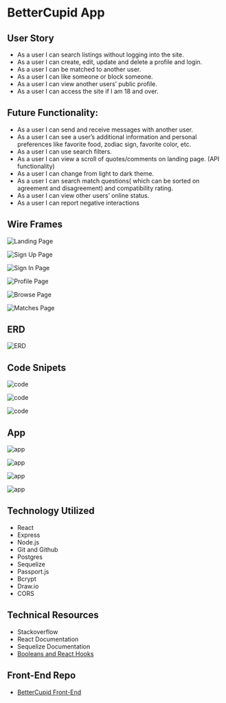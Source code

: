 # BetterCupid App
## User Story
* As a user I can search listings without logging into the site.
* As a user I can create, edit, update and delete a profile and login.
* As a user I can be matched to another user.
* As a user I can like someone or block someone.
* As a user I can view another users’ public profile.
* As a user I can access the site if I am 18 and over.

## Future Functionality:
* As a user I can send and receive messages with another user.
* As a user I can see a user’s additional information and personal preferences like favorite food, zodiac sign, favorite color, etc.
* As a user I can use search filters.
* As a user I can view a scroll of quotes/comments on landing page. (API functionality)
* As a user I can change from light to dark theme.
* As a user I can search match questions( which can be sorted on agreement and disagreement) and compatibility rating.
* As a user I can view other users’ online status.
* As a user I can report negative interactions

## Wire Frames
![Landing Page](public/images/image.png)

![Sign Up Page](public/images/image4.png)

![Sign In Page](public/images/image5.png)

![Profile Page](public/images/image2.png)

![Browse Page](public/images/image1.png)

![Matches Page](public/images/image3.png)

## ERD
![ERD](public/images/ERD.png)

## Code Snipets
![code](public/images/code1.png)

![code](public/images/code2.png)

![code](public/images/code3.png)

## App
![app](public/images/app3.png)

![app](public/images/app2.png)

![app](public/images/app1.png)

![app](public/images/app4.png)

## Technology Utilized
* React
* Express
* Node.js
* Git and Github
* Postgres
* Sequelize
* Passport.js
* Bcrypt
* Draw.io
* CORS

## Technical Resources
* Stackoverflow
* React Documentation
* Sequelize Documentation
* [Booleans and React Hooks](https://stackblitz.com/edit/react-boolean-hook-2?file=BasicBooleanState.js)

## Front-End Repo
* [BetterCupid Front-End](https://github.com/astudillome/BetterCupid-pern-auth-frontend)
